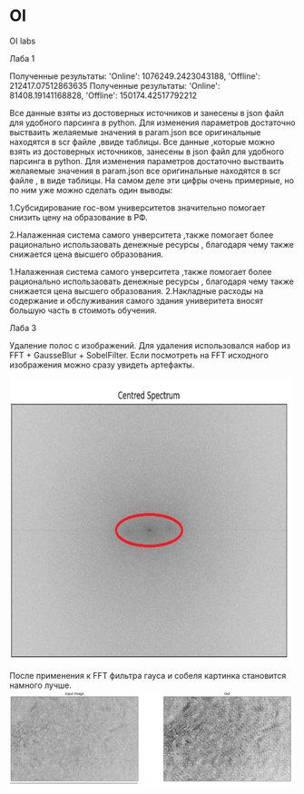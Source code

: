 # OI
OI labs

Лаба 1 

Полученные результаты: 'Online': 1076249.2423043188, 'Offline': 212417.07512863635
Полученные результаты: 'Online': 81408.19141168828, 'Offline': 150174.42517792212

Все данные взяты из достоверных источников и занесены в json файл для удобного парсинга в python. Для изменения параметров достаточно выстваить желаяемые значения в param.json все оригинальные находятся в scr файле ,ввиде таблицы. 
Все данные ,которые можно взять из достоверных источников, занесены в json файл для удобного парсинга в python. Для изменения параметров достаточно выстваить желаяемые значения в param.json все оригинальные находятся в scr файле , в виде таблицы. 
На самом деле эти цифры очень примерные, но по ним уже можно сделать один выводы:

  1.Субсидирование гос-вом университетов значительно помогает снизить цену на образование в РФ.

  2.Налаженная система самого унверситета ,также помогает более рационально использаовать денежные ресурсы , благодаря чему также снижается цена высшего образования. 

 1.Налаженная система самого унверситета ,также помогает более рационально использаовать денежные ресурсы , благодаря чему также снижается цена высшего образования. 
 2.Накладные расходы на содержание и обслуживания самого здания универитета вносят большую часть в стоимоть обучения.
 
 
 Лаба 3 
 
 Удаление полос с изображений.
 Для удаления использовался набор из FFT + GausseBlur + SobelFilter. 
 Если посмотреть на FFT исходного изображения можно сразу увидеть артефакты.
 
<img src="https://github.com/RabbitPowerr/OI/blob/main/Lab3/fft.png" width="500" height="500"/>
 
 После применения к FFT фильтра гауса и собеля картинка становится намного лучше.
 ![](https://github.com/RabbitPowerr/OI/blob/main/Lab3/result.png)
